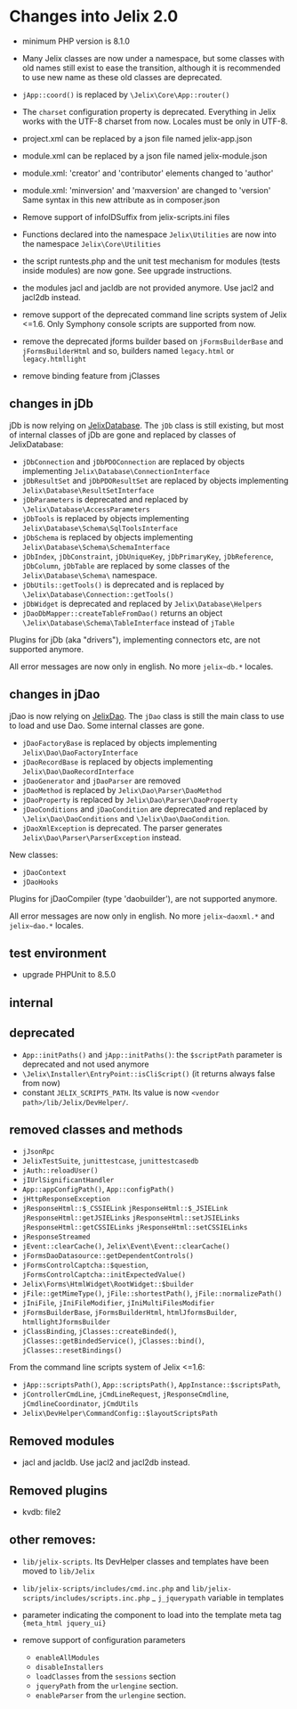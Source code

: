 # Changes into Jelix 2.0

- minimum PHP version is 8.1.0

- Many Jelix classes are now under a namespace, but some classes with old names
  still exist to ease the transition, although it is recommended to use new name
  as these old classes are deprecated.

- `jApp::coord()` is replaced by `\Jelix\Core\App::router()`

- The `charset` configuration property is deprecated. Everything in Jelix works
  with the UTF-8 charset from now. Locales must be only in UTF-8.

- project.xml can be replaced by a json file named jelix-app.json
- module.xml can be replaced by a json file named jelix-module.json

- module.xml: 'creator' and 'contributor' elements changed to 'author'
- module.xml: 'minversion' and 'maxversion' are changed to 'version'
    Same syntax in this new attribute as in composer.json

- Remove support of infoIDSuffix from jelix-scripts.ini files

- Functions declared into the namespace `Jelix\Utilities` are now into the namespace `Jelix\Core\Utilities`

- the script runtests.php and the unit test mechanism for modules
  (tests inside modules) are now gone. See upgrade instructions.
- the modules jacl and jacldb are not provided anymore. Use jacl2 and jacl2db instead.

- remove support of the deprecated command line scripts system of Jelix <=1.6. Only Symphony console scripts are supported from now.

- remove the deprecated jforms builder based on `jFormsBuilderBase` and `jFormsBuilderHtml`
  and so, builders named `legacy.html` or `legacy.htmllight`
- remove binding feature from jClasses

## changes in jDb

jDb is now relying on [JelixDatabase](https://github.com/jelix/JelixDatabase).
The `jDb` class is still existing, but most of internal classes of jDb
are gone and replaced by classes of JelixDatabase:

- `jDbConnection` and `jDbPDOConnection` are replaced by objects implementing `Jelix\Database\ConnectionInterface`
- `jDbResultSet` and `jDbPDOResultSet` are replaced by objects implementing `Jelix\Database\ResultSetInterface`
- `jDbParameters` is deprecated and replaced by `\Jelix\Database\AccessParameters`
- `jDbTools` is  replaced by objects implementing `Jelix\Database\Schema\SqlToolsInterface`
- `jDbSchema` is replaced by objects implementing `Jelix\Database\Schema\SchemaInterface`
- `jDbIndex`, `jDbConstraint`, `jDbUniqueKey`, `jDbPrimaryKey`, `jDbReference`,
  `jDbColumn`, `jDbTable` are replaced by some classes of the `Jelix\Database\Schema\` namespace.
- `jDbUtils::getTools()` is deprecated and is replaced by `\Jelix\Database\Connection::getTools()` 
- `jDbWidget` is deprecated and replaced by `Jelix\Database\Helpers`
- `jDaoDbMapper::createTableFromDao()` returns an object `\Jelix\Database\Schema\TableInterface` instead of `jTable`

Plugins for jDb (aka "drivers"), implementing connectors etc, are not supported
anymore.

All error messages are now only in english. No more `jelix~db.*` locales.

## changes in jDao

jDao is now relying on [JelixDao](https://github.com/jelix/JelixDao).
The `jDao` class is still the main class to use to load and use Dao.
Some internal classes are gone.

- `jDaoFactoryBase` is replaced by objects implementing `Jelix\Dao\DaoFactoryInterface`
- `jDaoRecordBase` is replaced by objects implementing `Jelix\Dao\DaoRecordInterface`
- `jDaoGenerator` and `jDaoParser` are removed
- `jDaoMethod` is replaced by `Jelix\Dao\Parser\DaoMethod`
- `jDaoProperty` is replaced by `Jelix\Dao\Parser\DaoProperty`
- `jDaoConditions` and `jDaoCondition` are deprecated and replaced by 
  `\Jelix\Dao\DaoConditions` and `\Jelix\Dao\DaoCondition`.
- `jDaoXmlException` is deprecated. The parser generates `Jelix\Dao\Parser\ParserException` instead.

New classes:

- `jDaoContext`
- `jDaoHooks`


Plugins for jDaoCompiler (type 'daobuilder'), are not supported anymore.

All error messages are now only in english. No more `jelix~daoxml.*` and `jelix~dao.*` locales.

## test environment

- upgrade PHPUnit to 8.5.0


## internal


## deprecated

- `App::initPaths()` and `jApp::initPaths()`: the `$scriptPath` parameter is deprecated and not used anymore
- `\Jelix\Installer\EntryPoint::isCliScript()` (it returns always false from now)
- constant `JELIX_SCRIPTS_PATH`. Its value is now `<vendor path>/lib/Jelix/DevHelper/`.

## removed classes and methods

- `jJsonRpc`
- `JelixTestSuite`, `junittestcase`, `junittestcasedb`
- `jAuth::reloadUser()`
- `jIUrlSignificantHandler`
- `App::appConfigPath()`, `App::configPath()`
- `jHttpResponseException`
- `jResponseHtml::$_CSSIELink` `jResponseHtml::$_JSIELink` `jResponseHtml::getJSIELinks` `jResponseHtml::setJSIELinks` `jResponseHtml::getCSSIELinks` `jResponseHtml::setCSSIELinks`
- `jResponseStreamed`
- `jEvent::clearCache()`, `Jelix\Event\Event::clearCache()`
- `jFormsDaoDatasource::getDependentControls()`
- `jFormsControlCaptcha::$question`, `jFormsControlCaptcha::initExpectedValue()`
- `Jelix\Forms\HtmlWidget\RootWidget::$builder`
- `jFile::getMimeType()`, `jFile::shortestPath()`, `jFile::normalizePath()`
- `jIniFile`, `jIniFileModifier`, `jIniMultiFilesModifier`
- `jFormsBuilderBase`, `jFormsBuilderHtml`, `htmlJformsBuilder`, `htmllightJformsBuilder`
- `jClassBinding`, `jClasses::createBinded()`, `jClasses::getBindedService()`, `jClasses::bind()`, `jClasses::resetBindings()`  

From the command line scripts system of Jelix <=1.6:

- `jApp::scriptsPath()`, `App::scriptsPath()`, `AppInstance::$scriptsPath`, 
- `jControllerCmdLine`, `jCmdLineRequest`, `jResponseCmdline`, `jCmdlineCoordinator`, `jCmdUtils`
- `Jelix\DevHelper\CommandConfig::$layoutScriptsPath`


## Removed modules

- jacl and jacldb. Use jacl2 and jacl2db instead.

## Removed plugins

- kvdb: file2

## other removes:

- `lib/jelix-scripts`. Its DevHelper classes and templates have been moved to `lib/Jelix`
- `lib/jelix-scripts/includes/cmd.inc.php` and `lib/jelix-scripts/includes/scripts.inc.php`
_ `j_jquerypath` variable in templates
- parameter indicating the component to load into the template meta tag `{meta_html jquery_ui}` 

- remove support of configuration parameters
  - `enableAllModules`
  - `disableInstallers`
  - `loadClasses` from the `sessions` section
  - `jqueryPath` from the `urlengine` section.
  - `enableParser` from the `urlengine` section.